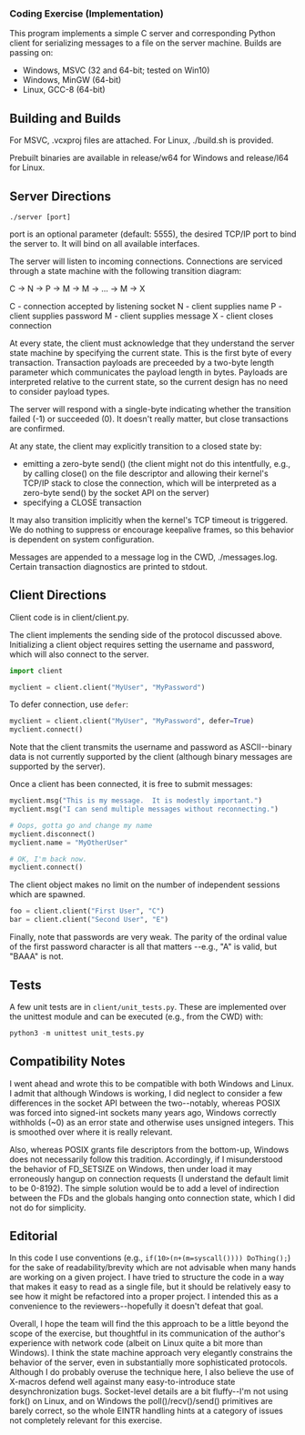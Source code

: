 ### Coding Exercise (Implementation)

This program implements a simple C server and corresponding Python client for
serializing messages to a file on the server machine.  Builds are passing on:
 * Windows, MSVC (32 and 64-bit; tested on Win10)
 * Windows, MinGW (64-bit)
 * Linux,   GCC-8 (64-bit)


## Building and Builds

For MSVC, .vcxproj files are attached.
For Linux, ./build.sh is provided.

Prebuilt binaries are available in release/w64 for Windows and release/l64 for
Linux.


## Server Directions 

`./server [port]`

port is an optional parameter (default: 5555), the desired TCP/IP port to bind
the server to.  It will bind on all available interfaces.

The server will listen to incoming connections.  Connections are serviced
through a state machine with the following transition diagram:

  C -> N -> P -> M -> M -> ... -> M -> X

  C - connection accepted by listening socket
  N - client supplies name
  P - client supplies password
  M - client supplies message
  X - client closes connection

At every state, the client must acknowledge that they understand the server
state machine by specifying the current state.  This is the first byte of every
transaction. Transaction payloads are preceeded by a two-byte length parameter
which communicates the payload length in bytes.  Payloads are interpreted
relative to the current state, so the current design has no need to consider
payload types.

The server will respond with a single-byte indicating whether the transition
failed (-1) or succeeded (0).  It doesn't really matter, but close transactions
are confirmed.

At any state, the client may explicitly transition to a closed state by:
 * emitting a zero-byte send() (the client might not do this intentfully, e.g.,
   by calling close() on the file descriptor and allowing their kernel's TCP/IP
   stack to close the connection, which will be interpreted as a zero-byte
   send() by the socket API on the server)
 * specifying a CLOSE transaction

It may also transition implicitly when the kernel's TCP timeout is triggered.
We do nothing to suppress or encourage keepalive frames, so this behavior is
dependent on system configuration.

Messages are appended to a message log in the CWD, ./messages.log.  Certain
transaction diagnostics are printed to stdout.


## Client Directions 

Client code is in client/client.py.

The client implements the sending side of the protocol discussed above.
Initializing a client object requires setting the username and password, which
will also connect to the server.

```python
import client

myclient = client.client("MyUser", "MyPassword")

```

To defer connection, use `defer`:
```python
myclient = client.client("MyUser", "MyPassword", defer=True)
myclient.connect()
```

Note that the client transmits the username and password as ASCII--binary data
is not currently supported by the client (although binary messages are supported
by the server).

Once a client has been connected, it is free to submit messages:
```python
myclient.msg("This is my message.  It is modestly important.")
myclient.msg("I can send multiple messages without reconnecting.")

# Oops, gotta go and change my name
myclient.disconnect()
myclient.name = "MyOtherUser"

# OK, I'm back now.
myclient.connect()
```

The client object makes no limit on the number of independent sessions which are
spawned.
```python
foo = client.client("First User", "C")
bar = client.client("Second User", "E")
```

Finally, note that passwords are very weak.  The parity of the ordinal value of
the first password character is all that matters --e.g., "A" is valid, but
"BAAA" is not.


## Tests

A few unit tests are in `client/unit_tests.py`.  These are implemented over the
unittest module and can be executed (e.g., from the CWD) with:

```python
python3 -m unittest unit_tests.py
```


## Compatibility Notes

I went ahead and wrote this to be compatible with both Windows and Linux.  I
admit that although Windows is working, I did neglect to consider a few
differences in the socket API between the two--notably, whereas POSIX was
forced into signed-int sockets many years ago, Windows correctly withholds (~0)
as an error state and otherwise uses unsigned integers.  This is smoothed over
where it is really relevant.

Also, whereas POSIX grants file descriptors from the bottom-up, Windows does
not necessarily follow this tradition.  Accordingly, if I misunderstood the
behavior of FD_SETSIZE on Windows, then under load it may erroneously hangup
on connection requests (I understand the default limit to be 0-8192).  The
simple solution would be to add a level of indirection between the FDs and
the globals hanging onto connection state, which I did not do for simplicity.


## Editorial 

In this code I use conventions (e.g., `if(10>(n+(m=syscall()))) DoThing();`)
for the sake of readability/brevity which are not advisable when many hands are
working on a given project.  I have tried to structure the code in a way that
makes it easy to read as a single file, but it should be relatively easy to
see how it might be refactored into a proper project.  I intended this as a
convenience to the reviewers--hopefully it doesn't defeat that goal.

Overall, I hope the team will find the this approach to be a little beyond the
scope of the exercise, but thoughtful in its communication of the author's
experience with network code (albeit on Linux quite a bit more than Windows). I
think the state machine approach very elegantly constrains the behavior of the
server, even in substantially more sophisticated protocols.  Although I do
probably overuse the technique here, I also believe the use of X-macros defend
well against many easy-to-introduce state desynchronization bugs.  Socket-level
details are a bit fluffy--I'm not using fork() on Linux, and on Windows the
poll()/recv()/send() primitives are barely correct, so the whole EINTR handling
hints at a category of issues not completely relevant for this exercise.
